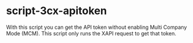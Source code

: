 # script-3cx-apitoken
With this script you can get the API token without enabling Multi Company Mode (MCM). This script only runs the XAPI request to get that token.
